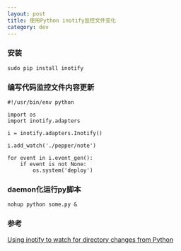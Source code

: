 ```yaml
---
layout: post
title: 使用Python inotify监控文件变化
category: dev 
---
```

### 安装
```
sudo pip install inotify
```

### 编写代码监控文件内容更新
```
#!/usr/bin/env python

import os
import inotify.adapters

i = inotify.adapters.Inotify()

i.add_watch('./pepper/note')

for event in i.event_gen():
    if event is not None:
        os.system('deploy')

```


### daemon化运行py脚本
```
nohup python some.py &
```

### 参考
[Using inotify to watch for directory changes from Python](http://the.randomengineer.com/2015/04/24/using-inotify-to-watch-for-directory-changes-from-python/)
